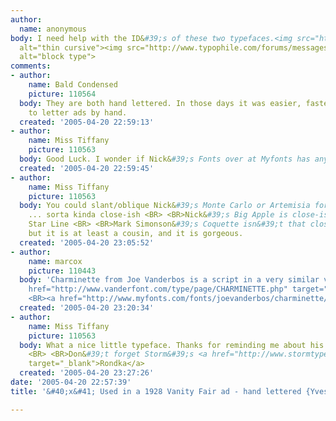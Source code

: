 ```yaml
---
author:
  name: anonymous
body: I need help with the ID&#39;s of these two typefaces.<img src="http://www.typophile.com/forums/messages/83/70344.jpg"
  alt="thin cursive"><img src="http://www.typophile.com/forums/messages/83/70345.jpg"
  alt="block type">
comments:
- author:
    name: Bald Condensed
    picture: 110564
  body: They are both hand lettered. In those days it was easier, faster and  <BR>cheaper
    to letter ads by hand.
  created: '2005-04-20 22:59:13'
- author:
    name: Miss Tiffany
    picture: 110563
  body: Good Luck. I wonder if Nick&#39;s Fonts over at Myfonts has anything.
  created: '2005-04-20 22:59:45'
- author:
    name: Miss Tiffany
    picture: 110563
  body: You could slant/oblique Nick&#39;s Monte Carlo or Artemisia for the script
    ... sorta kinda close-ish <BR> <BR>Nick&#39;s Big Apple is close-ish to White
    Star Line <BR> <BR>Mark Simonson&#39;s Coquette isn&#39;t that close to your script,
    but it is at least a cousin, and it is gorgeous.
  created: '2005-04-20 23:05:52'
- author:
    name: marcox
    picture: 110443
  body: 'Charminette from Joe Vanderbos is a script in a very similar vein: <BR> <BR><a
    href="http://www.vanderfont.com/type/page/CHARMINETTE.php" target="_blank">http://www.vanderfont.com/type/page/CHARMINETTE.php</a>
    <BR><a href="http://www.myfonts.com/fonts/joevanderbos/charminette/" target="_blank">http://www.myfonts.com/fonts/joevanderbos/charminette/</a>'
  created: '2005-04-20 23:20:34'
- author:
    name: Miss Tiffany
    picture: 110563
  body: What a nice little typeface. Thanks for reminding me about his typefaces.
    <BR> <BR>Don&#39;t forget Storm&#39;s <a href="http://www.stormtype.com/rond.html"
    target="_blank">Rondka</a>
  created: '2005-04-20 23:27:26'
date: '2005-04-20 22:57:39'
title: '&#40;x&#41; Used in a 1928 Vanity Fair ad - hand lettered {Yves}'

---
```

